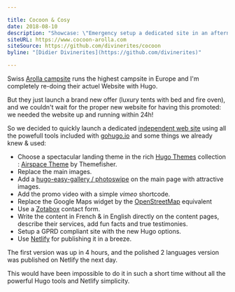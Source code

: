 ```yaml
---

title: Cocoon & Cosy
date: 2018-08-10
description: "Showcase: \"Emergency setup a dedicated site in an afternoon.\""
siteURL: https://www.cocoon-arolla.com
siteSource: https://github.com/divinerites/cocoon
byline: "[Didier Divinerites](https://github.com/divinerites)"

---
```


Swiss [Arolla campsite](http://www.camping-arolla.com/) runs the highest campsite in Europe and I'm completely re-doing their actuel Website with Hugo.

But they just launch a brand new offer (luxury tents with bed and fire oven), and we couldn't wait for the proper new website for having this promoted: we needed the website up and running within 24h!

So we decided to quickly launch a dedicated [independent web site](https://www.cocoon-arolla.com) using all the powefull tools included with [gohugo.io](https://gohugo.io) and some things we already knew & used:

- Choose a spectacular landing theme in the rich [Hugo Themes](https://themes.gohugo.io/) collection : [Airspace Theme](https://themes.gohugo.io/airspace-hugo/) by Themefisher.
- Replace the main images.
- Add a [hugo-easy-gallery / photoswipe](https://github.com/liwenyip/hugo-easy-gallery) on the main page with attractive images.
- Add the promo video with a simple *vimeo* shortcode.
- Replace the Google Maps widget by the [OpenStreetMap](http://www.openstreetmap.org/) equivalent
- Use a [Zotabox](http://www.zotabox.com) contact form.
- Write the content in French & in English directly on the content pages, describe their services, add fun facts and true testimonies.
- Setup a GPRD compliant site with the new Hugo options.
- Use [Netlify](https://www.netlify.com) for publishing it in a breeze.

The first version was up in 4 hours, and the polished 2 languages version was published on Netlify the next day.

This would have been impossible to do it in such a short time without all the powerful Hugo tools and Netlify simplicity.
